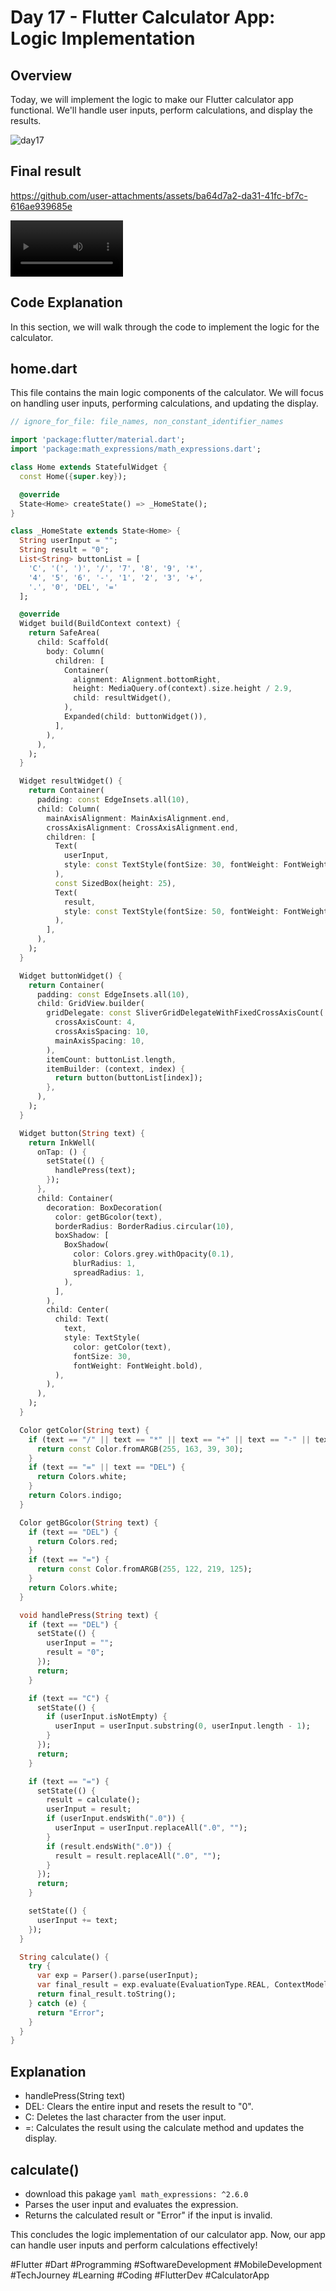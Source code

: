 # Day 17 - Flutter Calculator App: Logic Implementation

## Overview
Today, we will implement the logic to make our Flutter calculator app functional. We'll handle user inputs, perform calculations, and display the results.


![day17](https://github.com/user-attachments/assets/e9b1dcc7-4cc9-4b6d-ad47-8ab31b052362)


## Final result
https://github.com/user-attachments/assets/ba64d7a2-da31-41fc-bf7c-616ae939685e

<video src='[your URL here](https://github.com/user-attachments/assets/ba64d7a2-da31-41fc-bf7c-616ae939685e
)' width=180/>





## Code Explanation
In this section, we will walk through the code to implement the logic for the calculator.




## home.dart
This file contains the main logic components of the calculator. We will focus on handling user inputs, performing calculations, and updating the display.

```dart
// ignore_for_file: file_names, non_constant_identifier_names

import 'package:flutter/material.dart';
import 'package:math_expressions/math_expressions.dart';

class Home extends StatefulWidget {
  const Home({super.key});

  @override
  State<Home> createState() => _HomeState();
}

class _HomeState extends State<Home> {
  String userInput = "";
  String result = "0";
  List<String> buttonList = [
    'C', '(', ')', '/', '7', '8', '9', '*', 
    '4', '5', '6', '-', '1', '2', '3', '+', 
    '.', '0', 'DEL', '='
  ];

  @override
  Widget build(BuildContext context) {
    return SafeArea(
      child: Scaffold(
        body: Column(
          children: [
            Container(
              alignment: Alignment.bottomRight,
              height: MediaQuery.of(context).size.height / 2.9,
              child: resultWidget(),
            ),
            Expanded(child: buttonWidget()),
          ],
        ),
      ),
    );
  }

  Widget resultWidget() {
    return Container(
      padding: const EdgeInsets.all(10),
      child: Column(
        mainAxisAlignment: MainAxisAlignment.end,
        crossAxisAlignment: CrossAxisAlignment.end,
        children: [
          Text(
            userInput,
            style: const TextStyle(fontSize: 30, fontWeight: FontWeight.bold),
          ),
          const SizedBox(height: 25),
          Text(
            result,
            style: const TextStyle(fontSize: 50, fontWeight: FontWeight.bold),
          ),
        ],
      ),
    );
  }

  Widget buttonWidget() {
    return Container(
      padding: const EdgeInsets.all(10),
      child: GridView.builder(
        gridDelegate: const SliverGridDelegateWithFixedCrossAxisCount(
          crossAxisCount: 4,
          crossAxisSpacing: 10,
          mainAxisSpacing: 10,
        ),
        itemCount: buttonList.length,
        itemBuilder: (context, index) {
          return button(buttonList[index]);
        },
      ),
    );
  }

  Widget button(String text) {
    return InkWell(
      onTap: () {
        setState(() {
          handlePress(text);
        });
      },
      child: Container(
        decoration: BoxDecoration(
          color: getBGcolor(text),
          borderRadius: BorderRadius.circular(10),
          boxShadow: [
            BoxShadow(
              color: Colors.grey.withOpacity(0.1),
              blurRadius: 1,
              spreadRadius: 1,
            ),
          ],
        ),
        child: Center(
          child: Text(
            text,
            style: TextStyle(
              color: getColor(text),
              fontSize: 30,
              fontWeight: FontWeight.bold),
          ),
        ),
      ),
    );
  }

  Color getColor(String text) {
    if (text == "/" || text == "*" || text == "+" || text == "-" || text == "C" || text == "(" || text == ")") {
      return const Color.fromARGB(255, 163, 39, 30);
    }
    if (text == "=" || text == "DEL") {
      return Colors.white;
    }
    return Colors.indigo;
  }

  Color getBGcolor(String text) {
    if (text == "DEL") {
      return Colors.red;
    }
    if (text == "=") {
      return const Color.fromARGB(255, 122, 219, 125);
    }
    return Colors.white;
  }

  void handlePress(String text) {
    if (text == "DEL") {
      setState(() {
        userInput = "";
        result = "0";
      });
      return;
    }

    if (text == "C") {
      setState(() {
        if (userInput.isNotEmpty) {
          userInput = userInput.substring(0, userInput.length - 1);
        }
      });
      return;
    }

    if (text == "=") {
      setState(() {
        result = calculate();
        userInput = result;
        if (userInput.endsWith(".0")) {
          userInput = userInput.replaceAll(".0", "");
        }
        if (result.endsWith(".0")) {
          result = result.replaceAll(".0", "");
        }
      });
      return;
    }

    setState(() {
      userInput += text;
    });
  }

  String calculate() {
    try {
      var exp = Parser().parse(userInput);
      var final_result = exp.evaluate(EvaluationType.REAL, ContextModel());
      return final_result.toString();
    } catch (e) {
      return "Error";
    }
  }
}
```
## Explanation
- handlePress(String text)
- DEL: Clears the entire input and resets the result to "0".
- C: Deletes the last character from the user input.
- =: Calculates the result using the calculate method and updates the display.
## calculate()
- download this pakage ```yaml math_expressions: ^2.6.0```
- Parses the user input and evaluates the expression.
- Returns the calculated result or "Error" if the input is invalid.

This concludes the logic implementation of our calculator app. Now, our app can handle user inputs and perform calculations effectively!

#Flutter #Dart #Programming #SoftwareDevelopment #MobileDevelopment #TechJourney #Learning #Coding #FlutterDev #CalculatorApp



